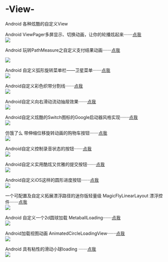 # -View-
Android  各种炫酷的自定义View


Android ViewPager多屏显示、切换动画，让你的轮播炫起来·······[点我](https://www.jianshu.com/p/ebbafdf99148)  
![](https://upload-images.jianshu.io/upload_images/16311248-dc8f3e4ea57bd9bd.png?imageMogr2/auto-orient/strip%7CimageView2/2/w/355/format/webp) 


Android 玩转PathMeasure之自定义支付结果动画·······[点我](https://www.jianshu.com/p/79f5e6d0e769) 


![](https://upload-images.jianshu.io/upload_images/16311248-aca31f68ca9bb1fa.gif?imageMogr2/auto-orient/strip%7CimageView2/2/w/367/format/webp) 

Android 自定义弧形旋转菜单栏——卫星菜单·······[点我](https://www.jianshu.com/p/220da4460e5d)  
![](https://upload-images.jianshu.io/upload_images/16311248-b7b32e123e29198e.gif?imageMogr2/auto-orient/strip%7CimageView2/2/w/367/format/webp) 


Android自定义彩色织带分割线·······[点我](https://blog.csdn.net/IT_ZJYANG/article/details/54959427)  
![](https://img-blog.csdn.net/20170209230951217?watermark/2/text/aHR0cDovL2Jsb2cuY3Nkbi5uZXQvSVRfWkpZQU5H/font/5a6L5L2T/fontsize/400/fill/I0JBQkFCMA==/dissolve/70/gravity/Center) 


Android自定义向右滑动流动抽屉效果·······[点我](https://github.com/mxn21/FlowingDrawer)  
![](https://camo.githubusercontent.com/a7131784a75e6f07646108b8304b0a0d4efd306b/687474703a2f2f62616f62616f6c6f7665796f752e636f6d2f666c6f77696e676472617765722e676966) 


Android自定义炫酷的Switch图标的Google启动器风格实现·······[点我](https://github.com/zagum/Android-SwitchIcon)  
![](https://github.com/zagum/Android-SwitchIcon/raw/master/art/sample.gif) 

仿饿了么 带伸缩位移旋转动画的购物车按钮·······[点我](https://github.com/mcxtzhang/AnimShopButton)  
![](https://github.com/mcxtzhang/AnimShopButton/raw/master/gif/new.gif) 

Android自定义控制录音状态的按钮·······[点我](https://github.com/hluhovskyi/HoldingButton)  
![](https://github.com/hluhovskyi/HoldingButton/raw/master/_arts/example.gif) 

Android自定义实用酷炫又优雅的提交按钮·······[点我](https://github.com/SparkYuan/SubmitButton)  
![](https://github.com/SparkYuan/SubmitButton/raw/master/pic/submitbutton.gif) 

Android自定义iOS这样的圆形进度按钮·······[点我](https://github.com/jiang111/CProgressButton)  
![](https://raw.githubusercontent.com/jiang111/CProgressButton/master/art/art2.gif) 


一个可配置及自定义拓展漂浮路径的迷你版轻量级 MagicFlyLinearLayout 漂浮控件·······[点我](https://github.com/yanbober/MagicFloatView)  
![](https://github.com/yanbober/MagicFloatView/raw/master/.picture/view.gif) 


Android 自定义一个2d圆球加载 MetaballLoading·······[点我](https://github.com/dodola/MetaballLoading)  
![](https://github.com/dodola/MetaballLoading/raw/master/metaball.gif) 

Android加载视图动画 AnimatedCircleLoadingView·······[点我](https://github.com/jlmd/AnimatedCircleLoadingView)  
![](https://github.com/jlmd/AnimatedCircleLoadingView/raw/master/art/indeterminate_ok.gif) 

Android 具有粘性的滑动小球loading ·······[点我](https://github.com/yxping/AdhesiveLoadingView)  
![](https://github.com/yxping/AdhesiveLoadingView/raw/master/half2.gif) 










